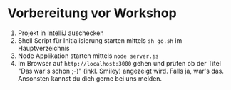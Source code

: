 # Vorbereitung vor Workshop
1. Projekt in IntelliJ auschecken
2. Shell Script für Initialisierung starten mittels `sh go.sh` im Hauptverzeichnis
5. Node Applikation starten mittels `node server.js`
4. Im Browser auf `http://localhost:3000` gehen und prüfen ob der Titel "Das war's schon ;-)" (inkl. Smiley) angezeigt wird. Falls ja, war's das. Ansonsten kannst du dich gerne bei uns melden.
